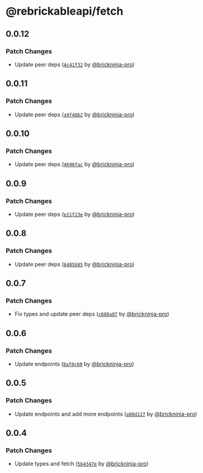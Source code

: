 # @rebrickableapi/fetch

## 0.0.12

### Patch Changes

- Update peer deps ([`4c41f32`](https://github.com/brickninja-org/rebrickableapi-ts/commit/4c41f3262a1568813381d8bf57b7113e3d1697f4) by [@brickninja-pro](https://github.com/brickninja-pro))

## 0.0.11

### Patch Changes

- Update peer deps ([`a9f40b2`](https://github.com/brickninja-org/rebrickableapi-ts/commit/a9f40b2e92f0f92f795140f166f5205eb88bbb69) by [@brickninja-pro](https://github.com/brickninja-pro))

## 0.0.10

### Patch Changes

- Update peer deps ([`4690fac`](https://github.com/brickninja-org/rebrickableapi-ts/commit/4690fac30322f60fcfa03831173e2289d2a58c3d) by [@brickninja-pro](https://github.com/brickninja-pro))

## 0.0.9

### Patch Changes

- Update peer deps ([`e21f23e`](https://github.com/brickninja-org/rebrickableapi-ts/commit/e21f23e16936b0ada6eaefe75d74ae0cfde92011) by [@brickninja-pro](https://github.com/brickninja-pro))

## 0.0.8

### Patch Changes

- Update peer deps ([`6485b85`](https://github.com/brickninja-org/rebrickableapi-ts/commit/6485b85acf4095337c1d0f59b0589fbb4d71cc41) by [@brickninja-pro](https://github.com/brickninja-pro))

## 0.0.7

### Patch Changes

- Fix types and update peer deps ([`c688a07`](https://github.com/brickninja-org/rebrickableapi-ts/commit/c688a07dc272604dcbc8a1f8259e1f833515fb89) by [@brickninja-pro](https://github.com/brickninja-pro))

## 0.0.6

### Patch Changes

- Update endpoints ([`8af0c60`](https://github.com/brickninja-org/rebrickableapi-ts/commit/8af0c60ead7c2533ad5171c05ab97b5d13272851) by [@brickninja-pro](https://github.com/brickninja-pro))

## 0.0.5

### Patch Changes

- Update endpoints and add more endpoints ([`a80d127`](https://github.com/brickninja-org/rebrickableapi-ts/commit/a80d1277cac7913ddcd7cc0e8af115e643342731) by [@brickninja-pro](https://github.com/brickninja-pro))

## 0.0.4

### Patch Changes

- Update types and fetch ([`5b4347e`](https://github.com/brickninja-org/rebrickableapi-ts/commit/5b4347ea602f9b78f532997b777b1ac4f7f44055) by [@brickninja-pro](https://github.com/brickninja-pro))
